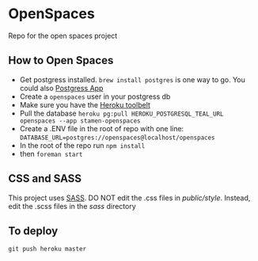 OpenSpaces
===================

Repo for the open spaces project

How to Open Spaces
-------------------
   * Get postgress installed. `brew install postgres` is one way to go. You could also <a href="http://postgresapp.com/">Postgress App</a>
   * Create a `openspaces` user in your postgress db
   * Make sure you have the <a href="https://toolbelt.heroku.com/">Heroku toolbelt</a>
   * Pull the database `heroku pg:pull HEROKU_POSTGRESQL_TEAL_URL openspaces --app stamen-openspaces`
   * Create a .ENV file in the root of repo with one line: `DATABASE_URL=postgres://openspaces@localhost/openspaces`
   * In the root of the repo run `npm install`
   * then `foreman start`

CSS and SASS
------------
This project uses <a href="http://sass-lang.com/">SASS</a>. DO NOT edit the .css files in *public/style*. Instead, edit the .scss files in the *sass* directory

To deploy
---------
`git push heroku master`
